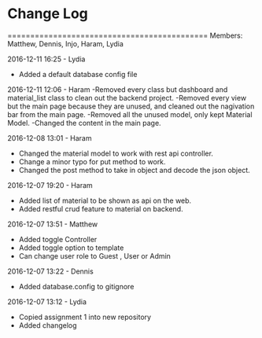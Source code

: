 # Change Log 

============================================
Members: Matthew, Dennis, Injo, Haram, Lydia

2016-12-11 16:25 - Lydia
- Added a default database config file

2016-12-11 12:06 - Haram
-Removed every class but dashboard and material_list class to clean out the backend project.
-Removed every view but the main page because they are unused, and cleaned out the nagivation bar from the main page.
-Removed all the unused model, only kept Material Model.
-Changed the content in the main page.

2016-12-08 13:01 - Haram
- Changed the material model to work with rest api controller.
- Change a minor typo for put method to work.
- Changed the post method to take in object and decode the json object.

2016-12-07 19:20 - Haram
- Added list of material to be shown as api on the web.
- Added restful crud feature to material on backend.

2016-12-07 13:51 - Matthew
- Added toggle Controller
- Added toggle option to template
- Can change user role to Guest , User or Admin

2016-12-07 13:22 - Dennis
- Added database.config to gitignore

2016-12-07 13:12 - Lydia
- Copied assignment 1 into new repository
- Added changelog